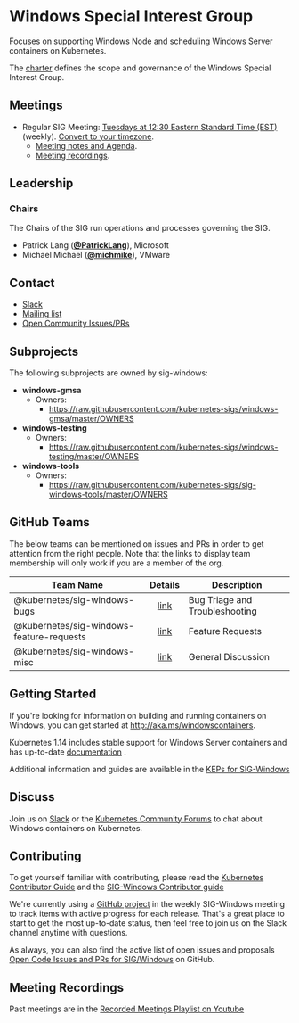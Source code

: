 <!---
This is an autogenerated file!

Please do not edit this file directly, but instead make changes to the
sigs.yaml file in the project root.

To understand how this file is generated, see https://git.k8s.io/community/generator/README.md
--->
# Windows Special Interest Group

Focuses on supporting Windows Node and scheduling Windows Server containers on Kubernetes.

The [charter](charter.md) defines the scope and governance of the Windows Special Interest Group.

## Meetings
* Regular SIG Meeting: [Tuesdays at 12:30 Eastern Standard Time (EST)](https://docs.google.com/document/d/1FQx0BPlkkl1Bn0c9ocVBxYIKojpmrS1CFP5h0DI68AE/edit) (weekly). [Convert to your timezone](http://www.thetimezoneconverter.com/?t=12:30&tz=Eastern%20Standard%20Time%20%28EST%29).
  * [Meeting notes and Agenda](https://docs.google.com/document/d/1Tjxzjjuy4SQsFSUVXZbvqVb64hjNAG5CQX8bK7Yda9w/edit#heading=h.kbz22d1yc431).
  * [Meeting recordings](https://www.youtube.com/playlist?list=PL69nYSiGNLP2OH9InCcNkWNu2bl-gmIU4).

## Leadership

### Chairs
The Chairs of the SIG run operations and processes governing the SIG.

* Patrick Lang (**[@PatrickLang](https://github.com/PatrickLang)**), Microsoft
* Michael Michael (**[@michmike](https://github.com/michmike)**), VMware

## Contact
* [Slack](https://kubernetes.slack.com/messages/sig-windows)
* [Mailing list](https://groups.google.com/forum/#!forum/kubernetes-sig-windows)
* [Open Community Issues/PRs](https://github.com/kubernetes/community/labels/sig%2Fwindows)

## Subprojects

The following subprojects are owned by sig-windows:
- **windows-gmsa**
  - Owners:
    - https://raw.githubusercontent.com/kubernetes-sigs/windows-gmsa/master/OWNERS
- **windows-testing**
  - Owners:
    - https://raw.githubusercontent.com/kubernetes-sigs/windows-testing/master/OWNERS
- **windows-tools**
  - Owners:
    - https://raw.githubusercontent.com/kubernetes-sigs/sig-windows-tools/master/OWNERS

## GitHub Teams

The below teams can be mentioned on issues and PRs in order to get attention from the right people.
Note that the links to display team membership will only work if you are a member of the org.

| Team Name | Details | Description |
| --------- |:-------:| ----------- |
| @kubernetes/sig-windows-bugs | [link](https://github.com/orgs/kubernetes/teams/sig-windows-bugs) | Bug Triage and Troubleshooting |
| @kubernetes/sig-windows-feature-requests | [link](https://github.com/orgs/kubernetes/teams/sig-windows-feature-requests) | Feature Requests |
| @kubernetes/sig-windows-misc | [link](https://github.com/orgs/kubernetes/teams/sig-windows-misc) | General Discussion |

<!-- BEGIN CUSTOM CONTENT -->
## Getting Started

If you're looking for information on building and running containers on Windows, you can get started at http://aka.ms/windowscontainers.

Kubernetes 1.14 includes stable support for Windows Server containers and has up-to-date [documentation](https://kubernetes.io/docs/setup/windows/intro-windows-in-kubernetes/) .

Additional information and guides are available in the [KEPs for SIG-Windows](https://github.com/kubernetes/enhancements/tree/master/keps/sig-windows)

## Discuss
Join us on [Slack](https://kubernetes.slack.com/messages/sig-windows) or the [Kubernetes Community Forums](https://discuss.kubernetes.io/c/general-discussions/windows) to chat about Windows containers on Kubernetes.

## Contributing

To get yourself familiar with contributing, please read the [Kubernetes Contributor Guide](../contributors/guide/README.md) and the [SIG-Windows Contributor guide](./CONTRIBUTING.md)

We're currently using a [GitHub project](https://github.com/orgs/kubernetes/projects/8) in the weekly SIG-Windows meeting to track items with active progress for each release. That's a great place to start to get the most up-to-date status, then feel free to join us on the Slack channel anytime with questions.

As always, you can also find the active list of open issues and proposals [Open Code Issues and PRs for SIG/Windows](https://github.com/kubernetes/kubernetes/labels/sig%2Fwindows) on GitHub.

## Meeting Recordings

Past meetings are in the [Recorded Meetings Playlist on Youtube](https://www.youtube.com/playlist?list=PL69nYSiGNLP2OH9InCcNkWNu2bl-gmIU4&jct=LZ9EIvD4DGrhr2h4r0ItaBmco7gTgw)

<!-- END CUSTOM CONTENT -->
